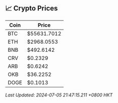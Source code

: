## 📈 Crypto Prices

| Coin | Price |
| ---- | ----- |
| BTC | $55631.7012 |
| ETH | $2968.0553 |
| BNB | $492.6142 |
| CRV | $0.2329 |
| ARB | $0.6242 |
| OKB | $36.2252 |
| DOGE | $0.1013 |

_Last Updated: 2024-07-05 21:47:15.211 +0800 HKT_